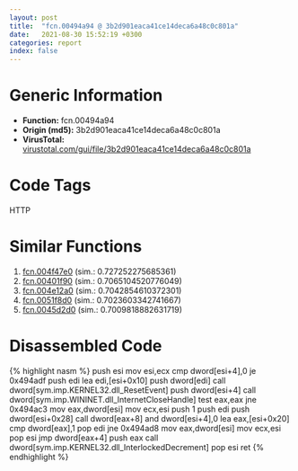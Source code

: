 ```yaml
---
layout: post
title:  "fcn.00494a94 @ 3b2d901eaca41ce14deca6a48c0c801a"
date:   2021-08-30 15:52:19 +0300
categories: report
index: false
---
```


# Generic Information
- **Function:** fcn.00494a94
- **Origin (md5):** 3b2d901eaca41ce14deca6a48c0c801a
- **VirusTotal:** [virustotal.com/gui/file/3b2d901eaca41ce14deca6a48c0c801a][virustotal_ref]

# Code Tags
<span class="tag" id="HTTP">HTTP</span>


# Similar Functions

1. [fcn.004f47e0][similar_1_ref] (sim.: 0.727252275685361)
2. [fcn.00401f90][similar_2_ref] (sim.: 0.7065104520776049)
3. [fcn.004e12a0][similar_3_ref] (sim.: 0.7042854610372301)
4. [fcn.0051f8d0][similar_4_ref] (sim.: 0.7023603342741667)
5. [fcn.0045d2d0][similar_5_ref] (sim.: 0.7009818882631719)


# Disassembled Code

{% highlight nasm %}
push esi
mov esi,ecx
cmp dword[esi+4],0
je 0x494adf
push edi
lea edi,[esi+0x10]
push dword[edi]
call dword[sym.imp.KERNEL32.dll_ResetEvent]
push dword[esi+4]
call dword[sym.imp.WININET.dll_InternetCloseHandle]
test eax,eax
jne 0x494ac3
mov eax,dword[esi]
mov ecx,esi
push 1
push edi
push dword[esi+0x28]
call dword[eax+8]
and dword[esi+4],0
lea eax,[esi+0x20]
cmp dword[eax],1
pop edi
jne 0x494ad8
mov eax,dword[esi]
mov ecx,esi
pop esi
jmp dword[eax+4]
push eax
call dword[sym.imp.KERNEL32.dll_InterlockedDecrement]
pop esi
ret 
{% endhighlight %}


[similar_1_ref]: /report/fcn.004f47e0@4fe38de7c6c86a1bad209560fa052231
[similar_2_ref]: /report/fcn.00401f90@9c2b894b84f59672d8be2e984066f76f
[similar_3_ref]: /report/fcn.004e12a0@279a61b1e76da49531f1f16fd1102a2d
[similar_4_ref]: /report/fcn.0051f8d0@17d73cbafe6dd96dd6f2291fab06fbb5
[similar_5_ref]: /report/fcn.0045d2d0@418e0921f3a9bd4f5bc0dcc59623b5a1
[virustotal_ref]: https://www.virustotal.com/gui/file/3b2d901eaca41ce14deca6a48c0c801a